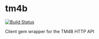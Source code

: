 tm4b
====

[![Build Status](https://api.travis-ci.org/cfabianski/tm4b.png)](https://travis-ci.org/cfabianski/tm4b)

Client gem wrapper for the TM4B HTTP API
